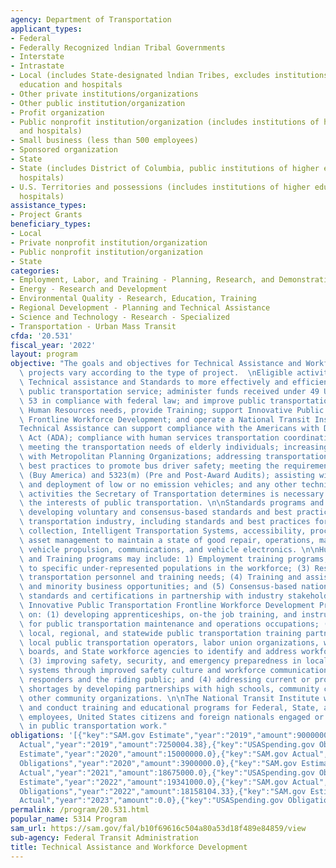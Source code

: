 ```yaml
---
agency: Department of Transportation
applicant_types:
- Federal
- Federally Recognized lndian Tribal Governments
- Interstate
- Intrastate
- Local (includes State-designated lndian Tribes, excludes institutions of higher
  education and hospitals
- Other private institutions/organizations
- Other public institution/organization
- Profit organization
- Public nonprofit institution/organization (includes institutions of higher education
  and hospitals)
- Small business (less than 500 employees)
- Sponsored organization
- State
- State (includes District of Columbia, public institutions of higher education and
  hospitals)
- U.S. Territories and possessions (includes institutions of higher education and
  hospitals)
assistance_types:
- Project Grants
beneficiary_types:
- Local
- Private nonprofit institution/organization
- Public nonprofit institution/organization
- State
categories:
- Employment, Labor, and Training - Planning, Research, and Demonstration
- Energy - Research and Development
- Environmental Quality - Research, Education, Training
- Regional Development - Planning and Technical Assistance
- Science and Technology - Research - Specialized
- Transportation - Urban Mass Transit
cfda: '20.531'
fiscal_year: '2022'
layout: program
objective: "The goals and objectives for Technical Assistance and Workforce Development\
  \ projects vary according to the type of project.  \nEligible activities include:\
  \ Technical assistance and Standards to more effectively and efficiently provide\
  \ public transportation service; administer funds received under 49 U.S.C. Chapter\
  \ 53 in compliance with federal law; and improve public transportation; address\
  \ Human Resources needs, provide Training; support Innovative Public Transportation\
  \ Frontline Workforce Development; and operate a National Transit Institute.\n\n\
  Technical Assistance can support compliance with the Americans with Disabilities\
  \ Act (ADA); compliance with human services transportation coordination requirements;\
  \ meeting the transportation needs of elderly individuals; increasing transit ridership\
  \ with Metropolitan Planning Organizations; addressing transportation equity; facilitating\
  \ best practices to promote bus driver safety; meeting the requirements 5323(j)\
  \ (Buy America) and 5323(m) (Pre and Post-Award Audits); assisting with the development\
  \ and deployment of low or no emission vehicles; and any other technical assistance\
  \ activities the Secretary of Transportation determines is necessary to advance\
  \ the interests of public transportation. \n\nStandards programs and projects include\
  \ developing voluntary and consensus-based standards and best practices by the public\
  \ transportation industry, including standards and best practices for safety, fare\
  \ collection, Intelligent Transportation Systems, accessibility, procurement, security,\
  \ asset management to maintain a state of good repair, operations, maintenance,\
  \ vehicle propulsion, communications, and vehicle electronics. \n\nHuman Resources\
  \ and Training programs may include: 1) Employment training programs; (2) Outreach\
  \ to specific under-represented populations in the workforce; (3) Research on public\
  \ transportation personnel and training needs; (4) Training and assistance for veteran\
  \ and minority business opportunities; and (5) Consensus-based national training\
  \ standards and certifications in partnership with industry stakeholders.\n\nThe\
  \ Innovative Public Transportation Frontline Workforce Development Program focuses\
  \ on: (1) developing apprenticeships, on-the job training, and instructional training\
  \ for public transportation maintenance and operations occupations; (2) building\
  \ local, regional, and statewide public transportation training partnerships with\
  \ local public transportation operators, labor union organizations, workforce development\
  \ boards, and State workforce agencies to identify and address workforce skill gaps;\
  \ (3) improving safety, security, and emergency preparedness in local public transportation\
  \ systems through improved safety culture and workforce communication with first\
  \ responders and the riding public; and (4) addressing current or projected workforce\
  \ shortages by developing partnerships with high schools, community colleges, and\
  \ other community organizations. \n\nThe National Transit Institute will develop\
  \ and conduct training and educational programs for Federal, State, and local transportation\
  \ employees, United States citizens and foreign nationals engaged or to be engaged\
  \ in public transportation work."
obligations: '[{"key":"SAM.gov Estimate","year":"2019","amount":9000000.0},{"key":"SAM.gov
  Actual","year":"2019","amount":7250004.38},{"key":"USASpending.gov Obligations","year":"2019","amount":5000000.0},{"key":"SAM.gov
  Estimate","year":"2020","amount":15000000.0},{"key":"SAM.gov Actual","year":"2020","amount":9150000.0},{"key":"USASpending.gov
  Obligations","year":"2020","amount":3900000.0},{"key":"SAM.gov Estimate","year":"2021","amount":17000000.0},{"key":"SAM.gov
  Actual","year":"2021","amount":18675000.0},{"key":"USASpending.gov Obligations","year":"2021","amount":18074692.79},{"key":"SAM.gov
  Estimate","year":"2022","amount":19341000.0},{"key":"SAM.gov Actual","year":"2022","amount":18565000.0},{"key":"USASpending.gov
  Obligations","year":"2022","amount":18158104.33},{"key":"SAM.gov Estimate","year":"2023","amount":21024000.0},{"key":"SAM.gov
  Actual","year":"2023","amount":0.0},{"key":"USASpending.gov Obligations","year":"2023","amount":13957592.9}]'
permalink: /program/20.531.html
popular_name: 5314 Program
sam_url: https://sam.gov/fal/b10f69616c504a80a53d18f489e84859/view
sub-agency: Federal Transit Administration
title: Technical Assistance and Workforce Development
---
```

